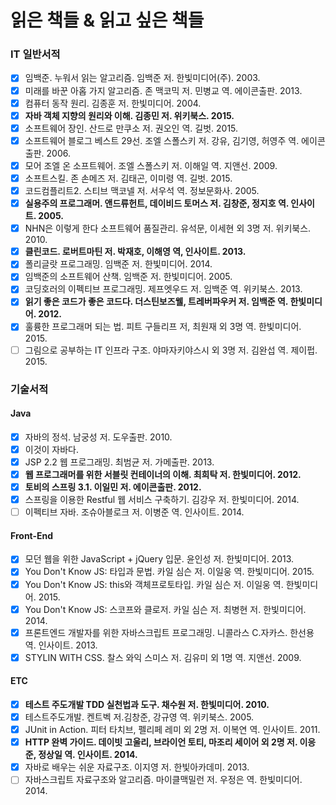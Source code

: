 # 읽은 책들 & 읽고 싶은 책들
### IT 일반서적
- [x] 임백준. 누워서 읽는 알고리즘. 임백준 저. 한빛미디어(주). 2003.
- [x] 미래를 바꾼 아홉 가지 알고리즘. 존 맥코믹 저. 민병교 역. 에이콘출판. 2013.
- [x] 컴퓨터 동작 원리. 김종훈 저. 한빛미디어. 2004.
- [x] **자바 객체 지향의 원리와 이해. 김종민 저. 위키북스. 2015.**
- [x] 소프트웨어 장인. 산드로 만쿠소 저. 권오인 역. 길벗. 2015.
- [x] 소프트웨어 블로그 베스트 29선. 조엘 스폴스키 저. 강유, 김기영, 허영주 역. 에이콘출판. 2006.
- [x] 모어 조엘 온 소프트웨어. 조엘 스폴스키 저. 이해일 역. 지앤선. 2009.
- [x] 소프트스킬. 존 손메즈 저. 김태곤, 이미령 역. 길벗. 2015.
- [x] 코드컴플리트2. 스티브 맥코넬 저. 서우석 역. 정보문화사. 2005.
- [x] **실용주의 프로그래머. 앤드류헌트, 데이비드 토머스 저. 김창준, 정지호 역. 인사이트. 2005.**
- [x] NHN은 이렇게 한다 소프트웨어 품질관리. 유석문, 이세현 외 3명 저. 위키북스. 2010.
- [x] **클린코드. 로버트마틴 저. 박재호, 이해영 역, 인사이트. 2013.** 
- [x] 폴리글랏 프로그래밍. 임백준 저. 한빛미디어. 2014.
- [x] 임백준의 소프트웨어 산책. 임백준 저. 한빛미디어. 2005.
- [x] 코딩호러의 이펙티브 프로그래밍. 제프엣우드 저. 임백준 역. 위키북스. 2013.
- [x] **읽기 좋은 코드가 좋은 코드다. 더스틴보즈웰, 트레버파우커 저. 임백준 역. 한빛미디어. 2012.**
- [x] 훌륭한 프로그래머 되는 법. 피트 구들리프 저, 최원재 외 3명 역. 한빛미디어. 2015.
- [ ] 그림으로 공부하는 IT 인프라 구조. 야마자키야스시 외 3명 저. 김완섭 역. 제이펍. 2015.

### 기술서적
#### Java
- [x] 자바의 정석. 남궁성 저. 도우출판. 2010.
- [x] 이것이 자바다.
- [x] JSP 2.2 웹 프로그래밍. 최범균 저. 가메출판. 2013.
- [x] **웹 프로그래머를 위한 서블릿 컨테이너의 이해. 최희탁 저. 한빛미디어. 2012.**
- [x] **토비의 스프링 3.1. 이일민 저. 에이콘출판. 2012.**
- [x] 스프링을 이용한 Restful 웹 서비스 구축하기. 김강우 저. 한빛미디어. 2014.
- [ ] 이펙티브 자바. 조슈아블로크 저. 이병준 역. 인사이트. 2014.

#### Front-End
- [x] 모던 웹을 위한 JavaScript + jQuery 입문. 윤인성 저. 한빛미디어. 2013.
- [x] You Don't Know JS: 타입과 문법. 카일 심슨 저. 이일웅 역. 한빛미디어. 2015.
- [x] You Don't Know JS: this와 객체프로토타입. 카일 심슨 저. 이일웅 역. 한빛미디어. 2015.
- [x] You Don't Know JS: 스코프와 클로저. 카일 심슨 저. 최병현 저. 한빛미디어. 2014.
- [x] 프론트엔드 개발자를 위한 자바스크립트 프로그래밍. 니콜라스 C.자카스. 한선용 역. 인사이트. 2013.
- [x] STYLIN WITH CSS. 찰스 와익 스미스 저. 김유미 외 1명 역. 지앤선. 2009.

#### ETC
- [x] **테스트 주도개발 TDD 실천법과 도구. 채수원 저. 한빛미디어. 2010.**
- [x] 테스트주도개발. 켄트벡 저.김창준, 강규영 역. 위키북스. 2005.
- [x] JUnit in Action. 피터 타치브, 펠리페 레미 외 2명 저. 이복연 역. 인사이트. 2011.
- [x] **HTTP 완벽 가이드. 데이빗 고울리, 브라이언 토티, 마조리 세이어 외 2명 저. 이응준, 정상일 역.  인사이트. 2014.**
- [x] 자바로 배우는 쉬운 자료구조. 이지영 저. 한빛아카데미. 2013.
- [ ] 자바스크립트 자료구조와 알고리즘. 마이클맥밀런 저. 우정은 역. 한빛미디어. 2014.